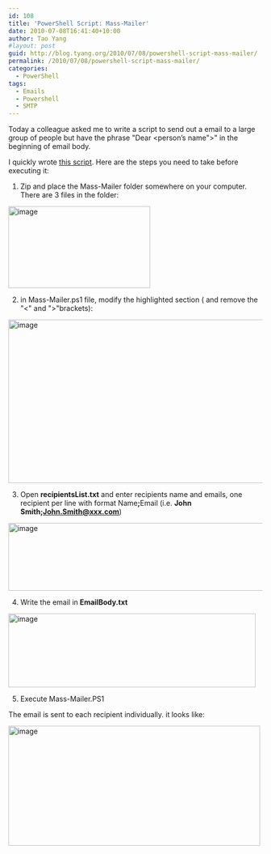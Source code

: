 ```yaml
---
id: 108
title: 'PowerShell Script: Mass-Mailer'
date: 2010-07-08T16:41:40+10:00
author: Tao Yang
#layout: post
guid: http://blog.tyang.org/2010/07/08/powershell-script-mass-mailer/
permalink: /2010/07/08/powershell-script-mass-mailer/
categories:
  - PowerShell
tags:
  - Emails
  - Powershell
  - SMTP
---
```

Today a colleague asked me to write a script to send out a email to a large group of people but have the phrase "Dear &lt;person’s name"&gt;" in the beginning of email body.

I quickly wrote <a href="http://blog.tyang.org/wp-content/uploads/2010/07/Mass-Mailer.zip">this script</a>. Here are the steps you need to take before executing it:

1. Zip and place the Mass-Mailer folder somewhere on your computer. There are 3 files in the folder:

<a href="http://blog.tyang.org/wp-content/uploads/2010/07/image6.png"><img style="border: 0px;" src="http://blog.tyang.org/wp-content/uploads/2010/07/image_thumb6.png" border="0" alt="image" width="281" height="162" /></a>

2. in Mass-Mailer.ps1 file, modify the highlighted section ( and remove the "&lt;" and "&gt;"brackets):

<a href="http://blog.tyang.org/wp-content/uploads/2010/07/image7.png"><img style="border-width: 0px;" src="http://blog.tyang.org/wp-content/uploads/2010/07/image_thumb7.png" border="0" alt="image" width="580" height="323" /></a>

3. Open <strong>recipientsList.txt</strong> and enter recipients name and emails, one recipient per line with format Name<strong>;</strong>Email (i.e. <strong>John Smith;John.Smith@xxx.com</strong>)

<a href="http://blog.tyang.org/wp-content/uploads/2010/07/image8.png"><img style="border-width: 0px;" src="http://blog.tyang.org/wp-content/uploads/2010/07/image_thumb8.png" border="0" alt="image" width="506" height="134" /></a>

4. Write the email in<strong> EmailBody.txt</strong>

<a href="http://blog.tyang.org/wp-content/uploads/2010/07/image9.png"><img style="border-width: 0px;" src="http://blog.tyang.org/wp-content/uploads/2010/07/image_thumb9.png" border="0" alt="image" width="490" height="146" /></a>

5. Execute Mass-Mailer.PS1

The email is sent to each recipient individually. it looks like:

<a href="http://blog.tyang.org/wp-content/uploads/2010/07/image10.png"><img style="border-width: 0px;" src="http://blog.tyang.org/wp-content/uploads/2010/07/image_thumb10.png" border="0" alt="image" width="499" height="237" /></a>